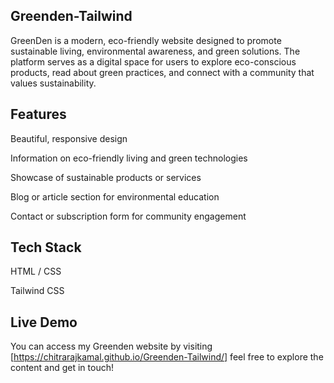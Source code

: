 ## Greenden-Tailwind

GreenDen is a modern, eco-friendly website designed to promote sustainable living, environmental awareness, and green solutions. The platform serves as a digital space for users to explore eco-conscious products, read about green practices, and connect with a community that values sustainability.

## Features

Beautiful, responsive design

Information on eco-friendly living and green technologies

Showcase of sustainable products or services

Blog or article section for environmental education

Contact or subscription form for community engagement

## Tech Stack

HTML / CSS 

Tailwind CSS

## Live Demo

You can access my Greenden website by visiting [https://chitrarajkamal.github.io/Greenden-Tailwind/] feel free to explore the content and get in touch!




